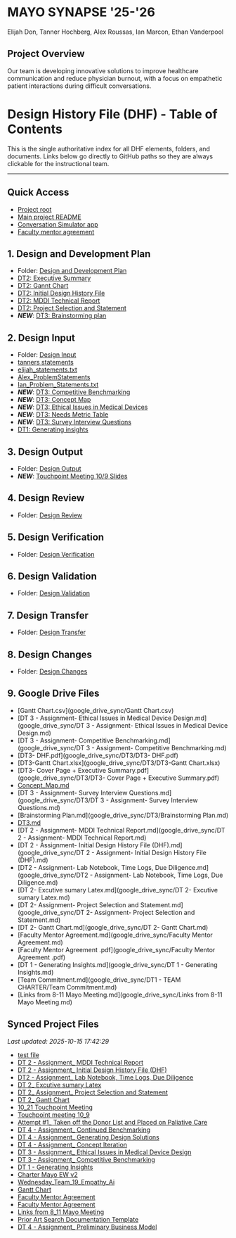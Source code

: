 # MAYO SYNAPSE '25-'26

Elijah Don, Tanner Hochberg, Alex Roussas, Ian Marcon, Ethan Vanderpool

## Project Overview

Our team is developing innovative solutions to improve healthcare communication and reduce physician burnout, with a focus on empathetic patient interactions during difficult conversations.

# Design History File (DHF) - Table of Contents

This is the single authoritative index for all DHF elements, folders, and documents. Links below go directly to GitHub paths so they are always clickable for the instructional team.

---

## Quick Access

- [Project root](https://github.com/TACH04/Synapse)
- [Main project README](https://github.com/TACH04/Synapse/blob/main/README.md)
- [Conversation Simulator app](https://github.com/TACH04/Synapse/tree/main/conversation_simulator)
- [Faculty mentor agreement](https://docs.google.com/document/d/1EbIBCBrqXn5RQOfy2CxHYSGoEEQS3a-x_ovXuJsahxc/edit?usp=drive_link)

## 1. Design and Development Plan

- Folder: [Design and Development Plan](https://github.com/TACH04/Synapse/tree/main/DHF/Design%20and%20Development%20Plan)
- [DT2: Executive Summary](https://docs.google.com/document/d/1IE4xTCh0bBcmDYOl6ENvlDSGPHQiXXtJ1KLKYGw3GDY/edit?usp=drive_link)
- [DT2: Gannt Chart](https://docs.google.com/spreadsheets/d/1v-3db-a8KPiC-tAE2uTQkt1zlNN7pOveQJ3bjupPCNw/edit?usp=drive_link)
- [DT2: Initial Design History File](https://docs.google.com/document/d/1ZGKpiBo09NvjRLXrCT-WZjgMbCEisN2xN1vwIlr4zqQ/edit?usp=drive_link)
- [DT2: MDDI Technical Report](https://docs.google.com/document/d/1bY_rUbhvNfxos7Ye2asOFa4g3rgQjFmpw1CLbrqYdX0/edit?usp=drive_link)
- [DT2: Project Selection and Statement](https://docs.google.com/document/d/1ZIm5112BKRVF3WArS-glyYQeEtchvlUhHJRpa3YtjyE/edit?usp=drive_link)
- ***NEW***: [DT3: Brainstorming plan](https://docs.google.com/document/d/1C9rGscbJzZMOgr0zOocJoMNPMxebgnE4BjAtaCV8BWc/edit?usp=drive_link)


## 2. Design Input

- Folder: [Design Input](https://github.com/TACH04/Synapse/tree/main/DHF/Design%20Input)
- [tanners statements](https://github.com/TACH04/Synapse/blob/main/DHF/Design%20Input/Team%20Problem%20Statements/tanners%20statements)
- [elijah_statements.txt](https://github.com/TACH04/Synapse/blob/main/DHF/Design%20Input/Team%20Problem%20Statements/elijah_statements.txt)
- [Alex_ProblemStatements](https://github.com/TACH04/Synapse/blob/main/DHF/Design%20Input/Team%20Problem%20Statements/Alex_ProblemStatements)
- [Ian_Problem_Statements.txt](https://github.com/TACH04/Synapse/blob/main/DHF/Design%20Input/Team%20Problem%20Statements/Ian_Problem_Statements.txt)
- ***NEW***: [DT3: Competitive Benchmarking](https://docs.google.com/document/d/1S2kfCfjrz_N6uJE-bNW_vn9k8RCKPb37ds7B4hZXVxY/edit?usp=drive_link) 
- ***NEW***: [DT3: Concept Map](https://docs.google.com/document/d/1xj2NNwJ8OQZbndGWVdGvJ9wKfdVO_ARfO34rUiCiuks/edit?usp=drive_link)
- ***NEW***: [DT3: Ethical Issues in Medical Devices](https://docs.google.com/document/d/1UIjjGRLe42mS3-UX6jP7cUdUyXfGw2fUPiTCERRQqGg/edit?usp=drive_link)
- ***NEW***: [DT3: Needs Metric Table](https://docs.google.com/document/d/1Rn6ign4Q32LNvc7bvyXXkeR5QmWC3LUQZaWAUHecsU0/edit?usp=drive_link)
- ***NEW***: [DT3: Survey Interview Questions](https://docs.google.com/document/d/1ZWAlE8qKRAdotSlWmRBeya8JlQiNOT1w30CeQTqDZ2E/edit?usp=drive_link)
- [DT1: Generating insights](https://docs.google.com/document/d/1kNAxS7c4XYkPLRYb_zfLALkN51bi4Dif1TdJimjG3eg/edit?usp=drive_link)


## 3. Design Output

- Folder: [Design Output](https://github.com/TACH04/Synapse/tree/main/DHF/Design%20Output)
- ***NEW***: [Touchpoint Meeting 10/9 Slides](https://docs.google.com/presentation/d/1ns0ZDvTHIcmyZcgFo3FhUwHNYUX99S2SuaqlfBuAWkE/edit?usp=drive_link)

## 4. Design Review

- Folder: [Design Review](https://github.com/TACH04/Synapse/tree/main/DHF/Design%20Review)

## 5. Design Verification

- Folder: [Design Verification](https://github.com/TACH04/Synapse/tree/main/DHF/Design%20Verification)

## 6. Design Validation

- Folder: [Design Validation](https://github.com/TACH04/Synapse/tree/main/DHF/Design%20Validation)

## 7. Design Transfer

- Folder: [Design Transfer](https://github.com/TACH04/Synapse/tree/main/DHF/Design%20Transfer)

## 8. Design Changes

- Folder: [Design Changes](https://github.com/TACH04/Synapse/tree/main/DHF/Design%20Changes)

## 9. Google Drive Files

- [Gantt Chart.csv](google_drive_sync/Gantt Chart.csv)
- [DT 3 - Assignment- Ethical Issues in Medical Device Design.md](google_drive_sync/DT 3 - Assignment- Ethical Issues in Medical Device Design.md)
- [DT 3 - Assignment- Competitive Benchmarking.md](google_drive_sync/DT 3 - Assignment- Competitive Benchmarking.md)
- [DT3- DHF.pdf](google_drive_sync/DT3/DT3- DHF.pdf)
- [DT3-Gantt Chart.xlsx](google_drive_sync/DT3/DT3-Gantt Chart.xlsx)
- [DT3- Cover Page + Executive Summary.pdf](google_drive_sync/DT3/DT3- Cover Page + Executive Summary.pdf)
- [Concept_Map.md](google_drive_sync/DT3/Concept_Map.md)
- [DT 3 - Assignment- Survey Interview Questions.md](google_drive_sync/DT3/DT 3 - Assignment- Survey Interview Questions.md)
- [Brainstorming Plan.md](google_drive_sync/DT3/Brainstorming Plan.md)
- [DT3.md](google_drive_sync/DT3/DT3.md)
- [DT 2 - Assignment- MDDI Technical Report.md](google_drive_sync/DT 2 - Assignment- MDDI Technical Report.md)
- [DT 2 - Assignment- Initial Design History File (DHF).md](google_drive_sync/DT 2 - Assignment- Initial Design History File (DHF).md)
- [DT2 - Assignment- Lab Notebook, Time Logs, Due Diligence.md](google_drive_sync/DT2 - Assignment- Lab Notebook, Time Logs, Due Diligence.md)
- [DT 2- Excutive sumary Latex.md](google_drive_sync/DT 2- Excutive sumary Latex.md)
- [DT 2- Assignment- Project Selection and Statement.md](google_drive_sync/DT 2- Assignment- Project Selection and Statement.md)
- [DT 2- Gantt Chart.md](google_drive_sync/DT 2- Gantt Chart.md)
- [Faculty Mentor Agreement.md](google_drive_sync/Faculty Mentor Agreement.md)
- [Faculty Mentor Agreement .pdf](google_drive_sync/Faculty Mentor Agreement .pdf)
- [DT 1 - Generating Insights.md](google_drive_sync/DT 1 - Generating Insights.md)
- [Team Commitment.md](google_drive_sync/DT1 - TEAM CHARTER/Team Commitment.md)
- [Links from 8-11 Mayo Meeting.md](google_drive_sync/Links from 8-11 Mayo Meeting.md) 





## Synced Project Files

*Last updated: 2025-10-15 17:42:29*

- [test file](https://github.com/TACH04/Synapse/blob/main/Google%20Drive%20Folder/test%20file.md)
- [DT 2 - Assignment_ MDDI Technical Report](https://github.com/TACH04/Synapse/blob/main/Google%20Drive%20Folder/DT2/DT%202%20-%20Assignment_%20MDDI%20Technical%20Report.md)
- [DT 2 - Assignment_ Initial Design History File (DHF)](https://github.com/TACH04/Synapse/blob/main/Google%20Drive%20Folder/DT2/DT%202%20-%20Assignment_%20Initial%20Design%20History%20File%20(DHF).md)
- [DT2 - Assignment_ Lab Notebook, Time Logs, Due Diligence](https://github.com/TACH04/Synapse/blob/main/Google%20Drive%20Folder/DT2/DT2%20-%20Assignment_%20Lab%20Notebook,%20Time%20Logs,%20Due%20Diligence.md)
- [DT 2_ Excutive sumary Latex](https://github.com/TACH04/Synapse/blob/main/Google%20Drive%20Folder/DT2/DT%202_%20Excutive%20sumary%20Latex.md)
- [DT 2_ Assignment_ Project Selection and Statement](https://github.com/TACH04/Synapse/blob/main/Google%20Drive%20Folder/DT2/DT%202_%20Assignment_%20Project%20Selection%20and%20Statement.md)
- [DT 2_ Gantt Chart](https://github.com/TACH04/Synapse/blob/main/Google%20Drive%20Folder/DT2/DT%202_%20Gantt%20Chart.md)
- [10_21 Touchpoint Meeting](https://github.com/TACH04/Synapse/blob/main/Google%20Drive%20Folder/Touchpoint%20Meetings/10_21%20Touchpoint%20Meeting.pdf)
- [Touchpoint meeting 10_9](https://github.com/TACH04/Synapse/blob/main/Google%20Drive%20Folder/Touchpoint%20Meetings/Touchpoint%20meeting%2010_9.pdf)
- [Attempt #1_ Taken off the Donor List and Placed on Paliative Care](https://github.com/TACH04/Synapse/blob/main/Google%20Drive%20Folder/AI%20Generated%20Sample%20Data/Attempt%20#1_%20Taken%20off%20the%20Donor%20List%20and%20Placed%20on%20Paliative%20Care.csv)
- [DT 4 - Assignment_ Continued Benchmarking](https://github.com/TACH04/Synapse/blob/main/Google%20Drive%20Folder/DT4/DT%204%20-%20Assignment_%20Continued%20Benchmarking.md)
- [DT 4 - Assignment_ Generating Design Solutions](https://github.com/TACH04/Synapse/blob/main/Google%20Drive%20Folder/DT4/DT%204%20-%20Assignment_%20Generating%20Design%20Solutions.md)
- [DT 4 - Assignment_ Concept Iteration](https://github.com/TACH04/Synapse/blob/main/Google%20Drive%20Folder/DT4/DT%204%20-%20Assignment_%20Concept%20Iteration.md)
- [DT 3 - Assignment_ Ethical Issues in Medical Device Design](https://github.com/TACH04/Synapse/blob/main/Google%20Drive%20Folder/DT3/DT%203%20-%20Assignment_%20Ethical%20Issues%20in%20Medical%20Device%20Design.md)
- [DT 3 - Assignment_ Competitive Benchmarking](https://github.com/TACH04/Synapse/blob/main/Google%20Drive%20Folder/DT3/DT%203%20-%20Assignment_%20Competitive%20Benchmarking.md)
- [DT 1 - Generating Insights](https://github.com/TACH04/Synapse/blob/main/Google%20Drive%20Folder/DT1%20-%20TEAM%20CHARTER/DT%201%20-%20Generating%20Insights.md)
- [Charter Mayo EW v2](https://github.com/TACH04/Synapse/blob/main/Google%20Drive%20Folder/Misc/Charter%20Mayo%20EW%20v2.pptx)
- [Wednesday_Team_19_Empathy_Ai](https://github.com/TACH04/Synapse/blob/main/Google%20Drive%20Folder/Misc/Wednesday_Team_19_Empathy_Ai.pdf)
- [Gantt Chart](https://github.com/TACH04/Synapse/blob/main/Google%20Drive%20Folder/Misc/Gantt%20Chart.csv)
- [Faculty Mentor Agreement](https://github.com/TACH04/Synapse/blob/main/Google%20Drive%20Folder/Misc/Faculty%20Mentor%20Agreement.md)
- [Faculty Mentor Agreement ](https://github.com/TACH04/Synapse/blob/main/Google%20Drive%20Folder/Misc/Faculty%20Mentor%20Agreement%20.pdf)
- [Links from 8_11 Mayo Meeting](https://github.com/TACH04/Synapse/blob/main/Google%20Drive%20Folder/Touchpoint%20Meetings/Links%20from%208_11%20Mayo%20Meeting.md)
- [Prior Art Search Documentation Template](https://github.com/TACH04/Synapse/blob/main/Google%20Drive%20Folder/DT4/Prior%20Art%20Search%20Documentation%20Template.docx)
- [DT 4 - Assignment_ Preliminary Business Model](https://github.com/TACH04/Synapse/blob/main/Google%20Drive%20Folder/DT4/DT%204%20-%20Assignment_%20Preliminary%20Business%20Model.pdf)
